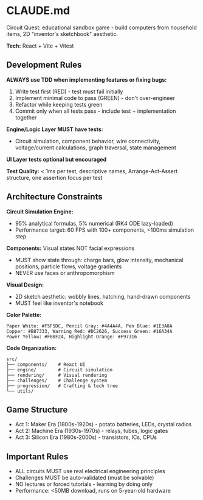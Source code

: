 # CLAUDE.md

Circuit Quest: educational sandbox game - build computers from household items, 2D "inventor's sketchbook" aesthetic.

**Tech:** React + Vite + Vitest

## Development Rules

**ALWAYS use TDD when implementing features or fixing bugs:**
1. Write test first (RED) - test must fail initially
2. Implement minimal code to pass (GREEN) - don't over-engineer
3. Refactor while keeping tests green
4. Commit only when all tests pass - include test + implementation together

**Engine/Logic Layer MUST have tests:**
- Circuit simulation, component behavior, wire connectivity, voltage/current calculations, graph traversal, state management

**UI Layer tests optional but encouraged**

**Test Quality:** < 1ms per test, descriptive names, Arrange-Act-Assert structure, one assertion focus per test

## Architecture Constraints

**Circuit Simulation Engine:**
- 95% analytical formulas, 5% numerical (RK4 ODE lazy-loaded)
- Performance target: 60 FPS with 100+ components, <100ms simulation step

**Components:** Visual states NOT facial expressions
- MUST show state through: charge bars, glow intensity, mechanical positions, particle flows, voltage gradients
- NEVER use faces or anthropomorphism

**Visual Design:**
- 2D sketch aesthetic: wobbly lines, hatching, hand-drawn components
- MUST feel like inventor's notebook

**Color Palette:**
```
Paper White: #F5F5DC, Pencil Gray: #4A4A4A, Pen Blue: #1E3A8A
Copper: #B87333, Warning Red: #DC2626, Success Green: #16A34A
Power Yellow: #FBBF24, Highlight Orange: #F97316
```

**Code Organization:**
```
src/
├── components/    # React UI
├── engine/        # Circuit simulation
├── rendering/     # Visual rendering
├── challenges/    # Challenge system
├── progression/   # Crafting & tech tree
└── utils/
```

## Game Structure
- Act 1: Maker Era (1800s-1920s) - potato batteries, LEDs, crystal radios
- Act 2: Machine Era (1930s-1970s) - relays, tubes, logic gates
- Act 3: Silicon Era (1980s-2000s) - transistors, ICs, CPUs

## Important Rules
- ALL circuits MUST use real electrical engineering principles
- Challenges MUST be auto-validated (must be solvable)
- NO lectures or forced tutorials - learning by doing only
- Performance: <50MB download, runs on 5-year-old hardware
